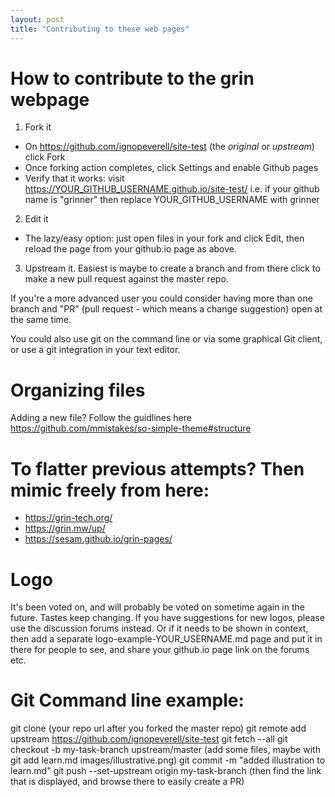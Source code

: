 ```yaml
---
layout: post
title: "Contributing to these web pages"
---
```


# How to contribute to the grin webpage

1. Fork it
  - On https://github.com/ignopeverell/site-test (the _original_ or _upstream_) click Fork
  - Once forking action completes, click Settings and enable Github pages
  - Verify that it works: visit https://YOUR_GITHUB_USERNAME.github.io/site-test/
    i.e. if your github name is "grinner" then replace YOUR_GITHUB_USERNAME with grinner
2. Edit it
  - The lazy/easy option: just open files in your fork and click Edit, then reload the page from your github.io page as above.
3. Upstream it.
   Easiest is maybe to create a branch and from there click to make a new pull request against the master repo.

If you're a more advanced user you could consider having more than one branch and "PR" (pull request - which means a change suggestion) open at the same time.

You could also use git on the command line or via some graphical Git client, or use a git integration in your text editor.

# Organizing files
Adding a new file? Follow the guidlines here https://github.com/mmistakes/so-simple-theme#structure

# To flatter previous attempts? Then mimic freely from here:
- https://grin-tech.org/
- https://grin.mw/up/
- https://sesam.github.io/grin-pages/

# Logo
It's been voted on, and will probably be voted on sometime again in the future. Tastes keep changing.
If you have suggestions for new logos, please use the discussion forums instead. Or if it needs to be shown in context, then add a separate logo-example-YOUR_USERNAME.md page and put it in there for people to see, and share your github.io page link on the forums etc.

# Git Command line example:
git clone (your repo url after you forked the master repo)
git remote add upstream https://github.com/ignopeverell/site-test
git fetch --all
git checkout -b my-task-branch upstream/master
(add some files, maybe with git add learn.md images/illustrative.png)
git commit -m "added illustration to learn.md"
git push --set-upstream origin my-task-branch
(then find the link that is displayed, and browse there to easily create a PR)